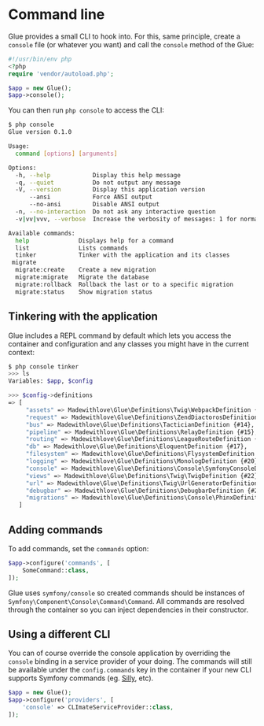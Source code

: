 # Command line

Glue provides a small CLI to hook into. For this, same principle, create a `console` file (or whatever you want) and call the `console` method of the Glue:

```php
#!/usr/bin/env php
<?php
require 'vendor/autoload.php';

$app = new Glue();
$app->console();
```

You can then run `php console` to access the CLI:

```bash
$ php console
Glue version 0.1.0

Usage:
  command [options] [arguments]

Options:
  -h, --help            Display this help message
  -q, --quiet           Do not output any message
  -V, --version         Display this application version
      --ansi            Force ANSI output
      --no-ansi         Disable ANSI output
  -n, --no-interaction  Do not ask any interactive question
  -v|vv|vvv, --verbose  Increase the verbosity of messages: 1 for normal output, 2 for more verbose output and 3 for debug

Available commands:
  help              Displays help for a command
  list              Lists commands
  tinker            Tinker with the application and its classes
 migrate
  migrate:create    Create a new migration
  migrate:migrate   Migrate the database
  migrate:rollback  Rollback the last or to a specific migration
  migrate:status    Show migration status
```

## Tinkering with the application

Glue includes a REPL command by default which lets you access the container and configuration and any classes you might have in the current context:

```bash
$ php console tinker
>>> ls
Variables: $app, $config

>>> $config->definitions
=> [
     "assets" => Madewithlove\Glue\Definitions\Twig\WebpackDefinition {#12},
     "request" => Madewithlove\Glue\Definitions\ZendDiactorosDefinition {#13},
     "bus" => Madewithlove\Glue\Definitions\TacticianDefinition {#14},
     "pipeline" => Madewithlove\Glue\Definitions\RelayDefinition {#15},
     "routing" => Madewithlove\Glue\Definitions\LeagueRouteDefinition {#16},
     "db" => Madewithlove\Glue\Definitions\EloquentDefinition {#17},
     "filesystem" => Madewithlove\Glue\Definitions\FlysystemDefinition {#18},
     "logging" => Madewithlove\Glue\Definitions\MonologDefinition {#20},
     "console" => Madewithlove\Glue\Definitions\Console\SymfonyConsoleDefinition {#21},
     "views" => Madewithlove\Glue\Definitions\Twig\TwigDefinition {#22},
     "url" => Madewithlove\Glue\Definitions\Twig\UrlGeneratorDefinition {#25},
     "debugbar" => Madewithlove\Glue\Definitions\DebugbarDefinition {#26},
     "migrations" => Madewithlove\Glue\Definitions\Console\PhinxDefinition {#27},
   ]
```

## Adding commands

To add commands, set the `commands` option:

```php
$app->configure('commands', [
    SomeCommand::class,
]);
```

Glue uses `symfony/console` so created commands should be instances of `Symfony\Component\Console\Command\Command`.
All commands are resolved through the container so you can inject dependencies in their constructor.

## Using a different CLI

You can of course override the console application by overriding the `console` binding in a service provider of your doing.
The commands will still be available under the `config.commands` key in the container if your new CLI supports Symfony commands (eg. [Silly], etc).

```php
$app = new Glue();
$app->configure('providers', [
    'console' => CLImateServiceProvider::class,
]);
```

[Silly]: https://github.com/mnapoli/silly

